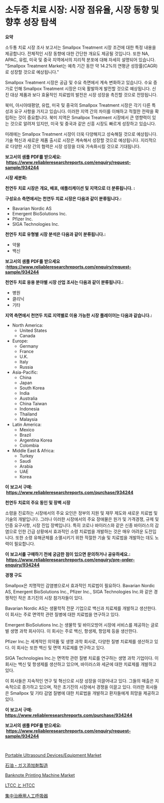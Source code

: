 <p><h1>소두증 치료 시장: 시장 점유율, 시장 동향 및 향후 성장 탐색</h1></p><p><strong>요약</strong></p>
<p><p>소두통 치료 시장 조사 보고서는 Smallpox Treatment 시장 조건에 대한 특정 내용을 제공합니다. 전체적인 시장 동향에 대한 간단한 개요도 제공될 것입니다. 또한 NA, APAC, 유럽, 미국 및 중국 지역에서의 지리적 분포에 대해 자세히 설명되어 있습니다. "Smallpox Treatment Market는 예측 기간 동안 약 14.2%의 연평균 성장률(CAGR)로 성장할 것으로 예상됩니다."</p><p>Smallpox Treatment 시장은 공급 및 수요 측면에서 계속 변화하고 있습니다. 수요 증가로 인해 Smallpox Treatment 시장은 더욱 활발하게 발전할 것으로 예상됩니다. 신진 대상 제품과 보다 효율적인 치료법의 발전은 시장 성장을 촉진할 것으로 전망됩니다.</p><p>북미, 아시아태평양, 유럽, 미국 및 중국의 Smallpox Treatment 시장은 각기 다른 특성과 요구 사항을 가지고 있습니다. 이러한 지역 간의 차이를 이해하고 적절한 전략을 확립하는 것이 중요합니다. 북미 지역은 Smallpox Treatment 시장에서 큰 영향력이 있는 것으로 알려져 있지만, 미국 및 중국과 같은 신흥 시장도 빠르게 성장하고 있습니다.</p><p>미래에는 Smallpox Treatment 시장이 더욱 다양해지고 성숙해질 것으로 예상됩니다. 기술 혁신과 새로운 제품 출시로 시장은 계속해서 성장할 것으로 예상됩니다. 지리적으로 다양한 시장 간의 협력은 시장 성장을 더욱 가속화시킬 것으로 기대됩니다.</p></p>
<p><strong>보고서의 샘플 PDF를 받으세요: &nbsp;<a href="https://www.reliableresearchreports.com/enquiry/request-sample/934244">https://www.reliableresearchreports.com/enquiry/request-sample/934244</a></strong></p>
<p><strong>시장 세분화:</strong></p>
<p><strong> 천연두 치료 시장은 개요, 배포, 애플리케이션 및 지역으로 더 분류됩니다. :</strong></p>
<p><strong>구성요소 측면에서는 천연두 치료 시장은 다음과 같이 분류됩니다.:</strong></p>
<p><ul><li>Bavarian Nordic AS</li><li>Emergent BioSolutions Inc.</li><li>Pfizer Inc.</li><li>SIGA Technologies Inc.</li></ul></p>
<p><strong> 천연두 치료 유형별 시장 분석은 다음과 같이 분류됩니다.:</strong></p>
<p><ul><li>약물</li><li>백신</li></ul></p>
<p><strong>보고서의 샘플 PDF를 받으세요 :<a href="https://www.reliableresearchreports.com/enquiry/request-sample/934244">https://www.reliableresearchreports.com/enquiry/request-sample/934244</a></strong></p>
<p><strong> 천연두 치료 응용 분야별 시장 산업 조사는 다음과 같이 분류됩니다.:</strong></p>
<p><ul><li>병원</li><li>클리닉</li><li>기타</li></ul></p>
<p><strong>지역 측면에서 천연두 치료 지역별로 이용 가능한 시장 플레이어는 다음과 같습니다.:</strong></p>
<p><ul>
    <li>
        North America:
        <ul>
            <li>United States</li>
            <li>Canada</li>
        </ul>
    </li>
    <li>
        Europe:
        <ul>
            <li>Germany</li>
            <li>France</li>
            <li>U.K.</li>
            <li>Italy</li>
            <li>Russia</li>
        </ul>
    </li>
    <li>
        Asia-Pacific:
        <ul>
            <li>China</li>
            <li>Japan</li>
            <li>South Korea</li>
            <li>India</li>
            <li>Australia</li>
            <li>China Taiwan</li>
            <li>Indonesia</li>
            <li>Thailand</li>
            <li>Malaysia</li>
        </ul>
    </li>
    <li>
        Latin America:
        <ul>
            <li>Mexico</li>
            <li>Brazil</li>
            <li>Argentina Korea</li>
            <li>Colombia</li>
        </ul>
    </li>
    <li>
        Middle East & Africa:
        <ul>
            <li>Turkey</li>
            <li>Saudi</li>
            <li>Arabia</li>
            <li>UAE</li>
            <li>Korea</li>
        </ul>
    </li>
    </ul></p>
<p><strong>이 보고서 구매: &nbsp;<a href="https://www.reliableresearchreports.com/purchase/934244">https://www.reliableresearchreports.com/purchase/934244</a></strong></p>
<p><strong>천연두 치료의 주요 동인 및 장벽 시장</strong></p>
<p><p>소령을 진료하는 시장에서의 주요 요인은 정부의 지원 및 재무 제도와 새로운 치료법 및 기술의 개발입니다. 그러나 이러한 시장에서의 주요 장애물은 원가 및 가격경쟁, 규제 및 인증 요구사항, 시장 진입 장벽입니다. 특히 코로나 바이러스와 같은 신종 바이러스의 감염으로 인한 긴급 상황에서 효과적인 소령 치료법을 개발하는 것은 매우 어려운 도전입니다. 또한 소령 유해균체를 소멸시키기 위한 적절한 기술 및 치료법을 개발하는 데도 노력이 필요합니다.</p></p>
<p><strong>이 보고서를 구매하기 전에 궁금한 점이 있으면 문의하거나 공유하세요.: &nbsp;<a href="https://www.reliableresearchreports.com/enquiry/pre-order-enquiry/934244">https://www.reliableresearchreports.com/enquiry/pre-order-enquiry/934244</a></strong></p>
<p><strong>경쟁 구도</strong></p>
<p><p>Smallpox은 치명적인 감염병으로서 효과적인 치료법이 필요하다. Bavarian Nordic AS, Emergent BioSolutions Inc., Pfizer Inc., SIGA Technologies Inc.와 같은 경쟁적인 작은 초기진의 시장 참가자들이 있다.</p><p>Bavarian Nordic AS는 생물학적 전문 기업으로 백신과 치료제를 개발하고 생산한다. 이 회사는 주로 면역학 관련 질병에 대한 치료법을 연구하고 있다.</p><p>Emergent BioSolutions Inc.는 생물학 및 바이오방어 시장에 서비스를 제공하는 글로벌 생명 과학 회사이다. 이 회사는 주로 백신, 항생제, 항암제 등을 생산한다.</p><p>Pfizer Inc.는 세계적인 의약품 및 생명 과학 회사로, 다양한 질병 치료제를 생산하고 있다. 이 회사는 또한 백신 및 면역 치료제를 연구하고 있다.</p><p>SIGA Technologies Inc.는 면역학 관련 질병 치료를 연구하는 생명 과학 기업이다. 이 회사는 백신 및 항생제를 생산하고 있으며, 바이러스와 세균에 대한 치료제를 개발하고 있다.</p><p>이 회사들은 지속적인 연구 및 혁신으로 시장 성장을 이끌어내고 있다. 그들의 매출은 지속적으로 증가하고 있으며, 작은 초기진의 시장에서 경쟁을 이끌고 있다. 이러한 회사들은 Smallpox 및 기타 감염 질병에 대한 치료법을 개발하고 환자들에게 희망을 제공하고 있다.</p></p>
<p><strong>이 보고서 구매: &nbsp; <a href="https://www.reliableresearchreports.com/purchase/934244">https://www.reliableresearchreports.com/purchase/934244</a></strong></p>
<p><strong>보고서의 샘플 PDF를 받으세요: &nbsp;<a href="https://www.reliableresearchreports.com/enquiry/request-sample/934244">https://www.reliableresearchreports.com/enquiry/request-sample/934244</a></strong><strong></strong></p>
<p>&nbsp;</p>
<p><p><a href="https://issuu.com/reportprime-2/docs/portable-ultrasound-devicesequipment-market-size-2">Portable Ultrasound Devices/Equipment Market</a></p><p><a href="https://github.com/cnnriuez22368/Market-Research-Report-List-1/blob/main/9312302184360.md">石油・ガス添加剤製造</a></p><p><a href="https://github.com/RickHolmes3/Market-Research-Report-List-3/blob/main/banknote-printing-machine-market.md">Banknote Printing Machine Market</a></p><p><a href="https://github.com/zekaoe592392/Market-Research-Report-List-1/blob/main/1424414184359.md">LTCC と HTCC</a></p><p><a href="https://medium.com/@francoweber2023/%E9%9B%86%E4%B8%AD%E6%B2%BB%E7%99%82%E7%94%A8%E4%BA%BA%E5%B7%A5%E5%91%BC%E5%90%B8%E5%99%A8%E5%B8%82%E5%A0%B4-%E7%AB%B6%E4%BA%89%E5%88%86%E6%9E%90-%E5%B8%82%E5%A0%B4%E5%8B%95%E5%90%91%E3%81%8A%E3%82%88%E3%81%B32031%E5%B9%B4%E3%81%BE%E3%81%A7%E3%81%AE%E4%BA%88%E6%B8%AC-ea64ea26eca9">集中治療用人工呼吸器</a></p></p>